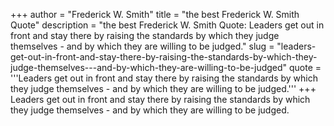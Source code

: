 +++
author = "Frederick W. Smith"
title = "the best Frederick W. Smith Quote"
description = "the best Frederick W. Smith Quote: Leaders get out in front and stay there by raising the standards by which they judge themselves - and by which they are willing to be judged."
slug = "leaders-get-out-in-front-and-stay-there-by-raising-the-standards-by-which-they-judge-themselves---and-by-which-they-are-willing-to-be-judged"
quote = '''Leaders get out in front and stay there by raising the standards by which they judge themselves - and by which they are willing to be judged.'''
+++
Leaders get out in front and stay there by raising the standards by which they judge themselves - and by which they are willing to be judged.
